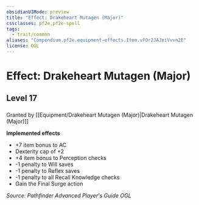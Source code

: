 ```yaml
---
obsidianUIMode: preview
title: "Effect: Drakeheart Mutagen (Major)"
cssclasses: pf2e,pf2e-spell
tags:
  - trait/common
aliases: "Compendium.pf2e.equipment-effects.Item.vFOr2JAJxiVvvn2E"
license: OGL
---
```

# Effect: Drakeheart Mutagen (Major)
## Level 17
### 






Granted by [[Equipment/Drakeheart Mutagen (Major)|Drakeheart Mutagen (Major)]]

**Implemented effects**

*   +7 item bonus to AC
*   Dexterity cap of +2
*   +4 item bonus to Perception checks
*   \-1 penalty to Will saves
*   \-1 penalty to Reflex saves
*   \-1 penalty to all Recall Knowledge checks
*   Gain the Final Surge action

*Source: Pathfinder Advanced Player's Guide*
*OGL*